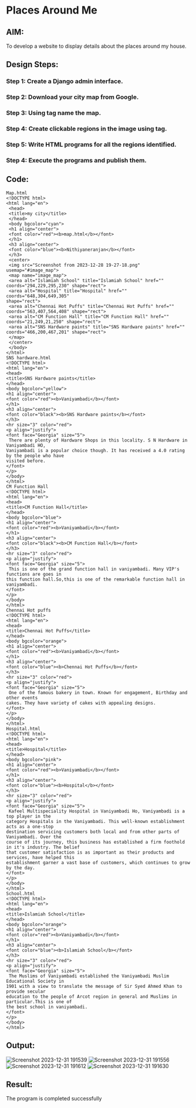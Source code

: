 # Places Around Me
## AIM:
To develop a website to display details about the places around my house.

## Design Steps:

### Step 1: Create a Django admin interface.
### Step 2: Download your city map from Google.
### Step 3: Using tag name the map.
### Step 4: Create clickable regions in the image using tag.
### Step 5: Write HTML programs for all the regions identified.
### Step 4: Execute the programs and publish them.

## Code:
```
Map.html
<!DOCTYPE html>
<html lang="en">
 <head>
 <title>my city</title>
 </head>
 <body bgcolor="cyan">
 <h1 align="center">
 <font color="red"><b>map.html</b></font>
 </h1>
 <h3 align="center">
 <font color="blue"><b>Nithiyaneranjan</b></font>
 </h3>
 <center>
 <img src="Screenshot from 2023-12-28 19-27-18.png" usemap="#image_map">
 <map name="image_map">
 <area alt="Islamiah School" title="Islamiah School" href="" 
coords="294,229,295,230" shape="rect">
 <area alt="Hospital" title="Hospital" href="" coords="648,304,649,305" 
shape="rect">
 <area alt="Chennai Hot Puffs" title="Chennai Hot Puffs" href="" 
coords="563,407,564,408" shape="rect">
 <area alt="CM Function Hall" title="CM Function Hall" href="" 
coords="21,249,21,250" shape="rect">
 <area alt="SNS Hardware paints" title="SNS Hardware paints" href="" 
coords="466,200,467,201" shape="rect">
 </map>
 </center>
 </body>
</html>
SNS hardware.html
<!DOCTYPE html>
<html lang="en">
<head>
<title>SNS Hardware paints</title>
</head>
<body bgcolor="yellow">
<h1 align="center">
<font color="red"><b>Vaniyambadi</b></font>
</h1>
<h3 align="center">
<font color="black"><b>SNS Hardware paints</b></font>
</h3>
<hr size="3" color="red">
<p align="justify">
<font face="Georgia" size="5">
 There are plenty of Hardware Shops in this locality. S N Hardware in Vaniyambadi HO, 
Vaniyambadi is a popular choice though. It has received a 4.0 rating by the people who have 
visited before.
</font>
</p>
</body>
</html>
CM Function Hall
<!DOCTYPE html>
<html lang="en">
<head>
<title>CM Function Hall</title>
</head>
<body bgcolor="blue">
<h1 align="center">
<font color="red"><b>Vaniyambadi</b></font>
</h1>
<h3 align="center">
<font color="black"><b>CM Function Hall</b></font>
</h3>
<hr size="3" color="red">
<p align="justify">
<font face="Georgia" size="5">
 This is one of the grand function hall in vaniyambadi. Many VIP's functions are goes in 
this function hall.So,this is one of the remarkable function hall in vaniyambadi.
</font>
</p>
</body>
</html>
Chennai Hot puffs
<!DOCTYPE html>
<html lang="en">
<head>
<title>Chennai Hot Puffs</title>
</head>
<body bgcolor="orange">
<h1 align="center">
<font color="red"><b>Vaniyambadi</b></font>
</h1>
<h3 align="center">
<font color="blue"><b>Chennai Hot Puffs</b></font>
</h3>
<hr size="3" color="red">
<p align="justify">
<font face="Georgia" size="5">
 One of the famous bakery in town. Known for engagement, Birthday and other events 
cakes. They have variety of cakes with appealing designs. 
</font>
</p>
</body>
</html>
Hospital.html
<!DOCTYPE html>
<html lang="en">
<head>
<title>Hospital</title>
</head>
<body bgcolor="pink">
<h1 align="center">
<font color="red"><b>Vaniyambadi</b></font>
</h1>
<h3 align="center">
<font color="blue"><b>Hospital</b></font>
</h3>
<hr size="3" color="red">
<p align="justify">
<font face="Georgia" size="5">
 Kafeel Multispeciality Hospital in Vaniyambadi Ho, Vaniyambadi is a top player in the 
category Hospitals in the Vaniyambadi. This well-known establishment acts as a one-stop 
destination servicing customers both local and from other parts of Vaniyambadi. Over the 
course of its journey, this business has established a firm foothold in it's industry. The belief 
that customer satisfaction is as important as their products and services, have helped this 
establishment garner a vast base of customers, which continues to grow by the day. 
</font>
</p>
</body>
</html>
School.html
<!DOCTYPE html>
<html lang="en">
<head>
<title>Islamiah School</title>
</head>
<body bgcolor="orange">
<h1 align="center">
<font color="red"><b>Vaniyambadi</b></font>
</h1>
<h3 align="center">
<font color="blue"><b>Islamiah School</b></font>
</h3>
<hr size="3" color="red">
<p align="justify">
<font face="Georgia" size="5">
 The Muslims of Vaniyambadi established the Vaniyambadi Muslim Educational Society in 
1901 with a view to translate the message of Sir Syed Ahmed Khan to provide secular 
education to the people of Arcot region in general and Muslims in particular.This is one of 
the best school in vaniyambadi.
</font>
</p>
</body>
</html>
```

## Output:
![Screenshot 2023-12-31 191539](https://github.com/Bhuvana23013531/places-around-me/assets/147125678/9f89c365-efca-49e4-89f0-de4c5f4da0f8)
![Screenshot 2023-12-31 191556](https://github.com/Bhuvana23013531/places-around-me/assets/147125678/ac717ff3-9e5d-4017-8c1a-72c06135c1d6)
![Screenshot 2023-12-31 191612](https://github.com/Bhuvana23013531/places-around-me/assets/147125678/f2c3a5c3-002e-4f14-a5e4-a7d2dc6b304e)
![Screenshot 2023-12-31 191630](https://github.com/Bhuvana23013531/places-around-me/assets/147125678/7dd7115c-22d8-42cc-b4ac-1d13bf0dd66d)

## Result:
The program is completed successfully
